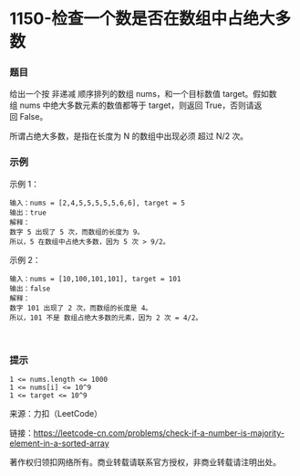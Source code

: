 # 1150-检查一个数是否在数组中占绝大多数

### 题目

给出一个按 非递减 顺序排列的数组 nums，和一个目标数值 target。假如数组 nums 中绝大多数元素的数值都等于 target，则返回 True，否则请返回 False。

所谓占绝大多数，是指在长度为 N 的数组中出现必须 超过 N/2 次。

### 示例

示例 1：

    输入：nums = [2,4,5,5,5,5,5,6,6], target = 5
    输出：true
    解释：
    数字 5 出现了 5 次，而数组的长度为 9。
    所以，5 在数组中占绝大多数，因为 5 次 > 9/2。
示例 2：

    输入：nums = [10,100,101,101], target = 101
    输出：false
    解释：
    数字 101 出现了 2 次，而数组的长度是 4。
    所以，101 不是 数组占绝大多数的元素，因为 2 次 = 4/2。
 

### 提示

    1 <= nums.length <= 1000
    1 <= nums[i] <= 10^9
    1 <= target <= 10^9

来源：力扣（LeetCode）

链接：https://leetcode-cn.com/problems/check-if-a-number-is-majority-element-in-a-sorted-array

著作权归领扣网络所有。商业转载请联系官方授权，非商业转载请注明出处。